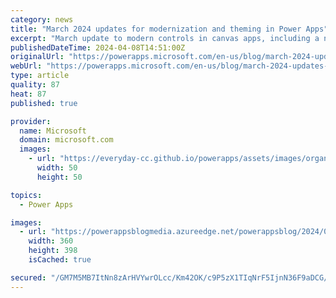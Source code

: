 ```yaml
---
category: news
title: "March 2024 updates for modernization and theming in Power Apps"
excerpt: "March update to modern controls in canvas apps, including a new control, table enhancements and updates to authoring in Power Apps.\n"
publishedDateTime: 2024-04-08T14:51:00Z
originalUrl: "https://powerapps.microsoft.com/en-us/blog/march-2024-updates-for-modernization-and-theming-in-power-apps/"
webUrl: "https://powerapps.microsoft.com/en-us/blog/march-2024-updates-for-modernization-and-theming-in-power-apps/"
type: article
quality: 87
heat: 87
published: true

provider:
  name: Microsoft
  domain: microsoft.com
  images:
    - url: "https://everyday-cc.github.io/powerapps/assets/images/organizations/microsoft.com-50x50.jpg"
      width: 50
      height: 50

topics:
  - Power Apps

images:
  - url: "https://powerappsblogmedia.azureedge.net/powerappsblog/2024/04/A-screenshot-of-a-computer__Description-automatically-generated.png"
    width: 360
    height: 398
    isCached: true

secured: "/GM7M5MB7ItNn8zArHVYwrOLcc/Km42OK/c9P5zX1TIqNrF5IjnN36F9aDCG/WfDhWunNF7RTbCxxu3PXSA72LknHUm1JOwj057/0BCc4URE67jbmBXSNeKYukS/UrATWXaJ8V9QMDuSrAwNvYi8TBZ7Wwhe7eP7XNlidcQ8LdeTpRRAF8V6Wl44rOENMWnxjbuRM0dW/Qd9qafmmvjRKKX6aGM18k4ygilnFPte2XgVpM45odUr434aED1SSXRy6I6oJVwL7Ac93e1Yubms5mJzylTr/GkDKox1/dRanDnHd0yWme57jrb+BqlggkMDXtfD5kJVslk7yKnS6fNKU65peae0+ByFYk8l7nzFjfM=;gMeEY5r/VUzERDMFi76oQw=="
---
```


